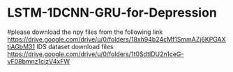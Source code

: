 # LSTM-1DCNN-GRU-for-Depression
#please download the npy files from the following link
https://drive.google.com/drive/u/0/folders/18xh94b24cMf1SmmAZj6KPGAXtiAGbM31
IDS dataset download files
https://drive.google.com/drive/u/0/folders/1t0SdtIDU2n1ceG-vF08bmnz1cizV4xFW
